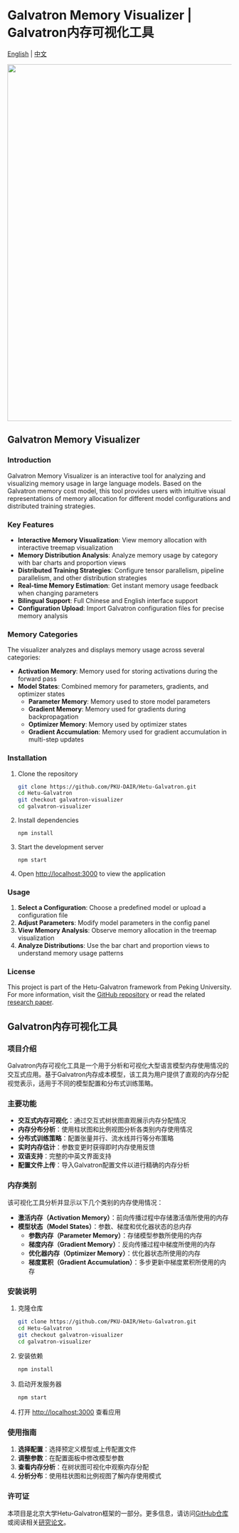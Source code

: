 # Galvatron Memory Visualizer | Galvatron内存可视化工具

[English](#english) | [中文](#chinese)

<div align=center> <img src="../figs/visualizer-demo.gif" width="800" /> </div>

<a name="english"></a>
## Galvatron Memory Visualizer

### Introduction

Galvatron Memory Visualizer is an interactive tool for analyzing and visualizing memory usage in large language models. Based on the Galvatron memory cost model, this tool provides users with intuitive visual representations of memory allocation for different model configurations and distributed training strategies.

### Key Features

- **Interactive Memory Visualization**: View memory allocation with interactive treemap visualization
- **Memory Distribution Analysis**: Analyze memory usage by category with bar charts and proportion views
- **Distributed Training Strategies**: Configure tensor parallelism, pipeline parallelism, and other distribution strategies
- **Real-time Memory Estimation**: Get instant memory usage feedback when changing parameters
- **Bilingual Support**: Full Chinese and English interface support
- **Configuration Upload**: Import Galvatron configuration files for precise memory analysis

### Memory Categories

The visualizer analyzes and displays memory usage across several categories:

- **Activation Memory**: Memory used for storing activations during the forward pass
- **Model States**: Combined memory for parameters, gradients, and optimizer states
  - **Parameter Memory**: Memory used to store model parameters
  - **Gradient Memory**: Memory used for gradients during backpropagation
  - **Optimizer Memory**: Memory used by optimizer states
  - **Gradient Accumulation**: Memory used for gradient accumulation in multi-step updates

### Installation

1. Clone the repository
	```bash
	git clone https://github.com/PKU-DAIR/Hetu-Galvatron.git
	cd Hetu-Galvatron
	git checkout galvatron-visualizer
	cd galvatron-visualizer
	```

2. Install dependencies
	```bash
	npm install
	```

3. Start the development server
	```bash
	npm start
	```

4. Open [http://localhost:3000](http://localhost:3000) to view the application

### Usage

1. **Select a Configuration**: Choose a predefined model or upload a configuration file
2. **Adjust Parameters**: Modify model parameters in the config panel
3. **View Memory Analysis**: Observe memory allocation in the treemap visualization
4. **Analyze Distributions**: Use the bar chart and proportion views to understand memory usage patterns

### License

This project is part of the Hetu-Galvatron framework from Peking University. For more information, visit the [GitHub repository](https://github.com/PKU-DAIR/Hetu-Galvatron) or read the related [research paper](https://arxiv.org/abs/2211.13878).

<a name="chinese"></a>
## Galvatron内存可视化工具

### 项目介绍

Galvatron内存可视化工具是一个用于分析和可视化大型语言模型内存使用情况的交互式应用。基于Galvatron内存成本模型，该工具为用户提供了直观的内存分配视觉表示，适用于不同的模型配置和分布式训练策略。

### 主要功能

- **交互式内存可视化**：通过交互式树状图直观展示内存分配情况
- **内存分布分析**：使用柱状图和比例视图分析各类别内存使用情况
- **分布式训练策略**：配置张量并行、流水线并行等分布策略
- **实时内存估计**：参数变更时获得即时内存使用反馈
- **双语支持**：完整的中英文界面支持
- **配置文件上传**：导入Galvatron配置文件以进行精确的内存分析

### 内存类别

该可视化工具分析并显示以下几个类别的内存使用情况：

- **激活内存（Activation Memory）**：前向传播过程中存储激活值所使用的内存
- **模型状态（Model States）**：参数、梯度和优化器状态的总内存
  - **参数内存（Parameter Memory）**：存储模型参数所使用的内存
  - **梯度内存（Gradient Memory）**：反向传播过程中梯度所使用的内存
  - **优化器内存（Optimizer Memory）**：优化器状态所使用的内存
  - **梯度累积（Gradient Accumulation）**：多步更新中梯度累积所使用的内存

### 安装说明

1. 克隆仓库
	```bash
	git clone https://github.com/PKU-DAIR/Hetu-Galvatron.git
	cd Hetu-Galvatron
	git checkout galvatron-visualizer
	cd galvatron-visualizer
	```

2. 安装依赖
	```bash
	npm install
	```

3. 启动开发服务器
	```bash
	npm start
	```

4. 打开 [http://localhost:3000](http://localhost:3000) 查看应用

### 使用指南

1. **选择配置**：选择预定义模型或上传配置文件
2. **调整参数**：在配置面板中修改模型参数
3. **查看内存分析**：在树状图可视化中观察内存分配
4. **分析分布**：使用柱状图和比例视图了解内存使用模式

### 许可证

本项目是北京大学Hetu-Galvatron框架的一部分。更多信息，请访问[GitHub仓库](https://github.com/PKU-DAIR/Hetu-Galvatron)或阅读相关[研究论文](https://arxiv.org/abs/2211.13878)。
